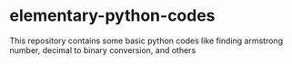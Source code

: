 # elementary-python-codes
This repository contains some basic python codes like finding armstrong number, decimal to binary conversion, and others
